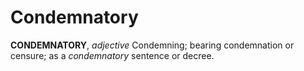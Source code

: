 # Condemnatory

**CONDEMNATORY**, _adjective_ Condemning; bearing condemnation or censure; as a _condemnatory_ sentence or decree.
